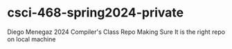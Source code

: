 # csci-468-spring2024-private
Diego Menegaz 2024 Compiler's Class Repo
Making Sure It is the right repo on local machine

